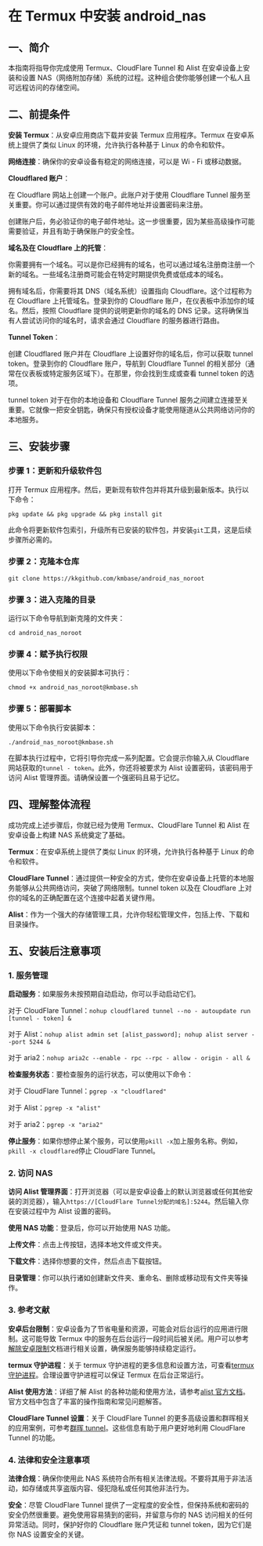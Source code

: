 # 在 Termux 中安装 android\_nas

## 一、简介

本指南将指导你完成使用 Termux、CloudFlare Tunnel 和 Alist 在安卓设备上安装和设置 NAS（网络附加存储）系统的过程。这种组合使你能够创建一个私人且可远程访问的存储空间。

## 二、前提条件

**安装 Termux**：从安卓应用商店下载并安装 Termux 应用程序。Termux 在安卓系统上提供了类似 Linux 的环境，允许执行各种基于 Linux 的命令和软件。

**网络连接**：确保你的安卓设备有稳定的网络连接，可以是 Wi - Fi 或移动数据。

**Cloudflared 账户**：

在 Cloudflare 网站上创建一个账户。此账户对于使用 Cloudflare Tunnel 服务至关重要。你可以通过提供有效的电子邮件地址并设置密码来注册。

创建账户后，务必验证你的电子邮件地址。这一步很重要，因为某些高级操作可能需要验证，并且有助于确保账户的安全性。

**域名及在 Cloudflare 上的托管**：

你需要拥有一个域名。可以是你已经拥有的域名，也可以通过域名注册商注册一个新的域名。一些域名注册商可能会在特定时期提供免费或低成本的域名。

拥有域名后，你需要将其 DNS（域名系统）设置指向 Cloudflare。这个过程称为在 Cloudflare 上托管域名。登录到你的 Cloudflare 账户，在仪表板中添加你的域名。然后，按照 Cloudflare 提供的说明更新你的域名的 DNS 记录。这将确保当有人尝试访问你的域名时，请求会通过 Cloudflare 的服务器进行路由。

**Tunnel Token**：

创建 Cloudflared 账户并在 Cloudflare 上设置好你的域名后，你可以获取 tunnel token。登录到你的 Cloudflare 账户，导航到 Cloudflare Tunnel 的相关部分（通常在仪表板或特定服务区域下）。在那里，你会找到生成或查看 tunnel token 的选项。

tunnel token 对于在你的本地设备和 Cloudflare Tunnel 服务之间建立连接至关重要。它就像一把安全钥匙，确保只有授权设备才能使用隧道从公共网络访问你的本地服务。

## 三、安装步骤

### 步骤 1：更新和升级软件包

打开 Termux 应用程序。然后，更新现有软件包并将其升级到最新版本。执行以下命令：



```
pkg update && pkg upgrade && pkg install git
```

此命令将更新软件包索引，升级所有已安装的软件包，并安装`git`工具，这是后续步骤所必需的。

### 步骤 2：克隆本仓库

```
git clone https://kkgithub.com/kmbase/android_nas_noroot
```

### 步骤 3：进入克隆的目录

运行以下命令导航到新克隆的文件夹：



```
cd android_nas_noroot
```

### 步骤 4：赋予执行权限

使用以下命令使相关的安装脚本可执行：

```
chmod +x android_nas_noroot@kmbase.sh
```

### 步骤 5：部署脚本

使用以下命令执行安装脚本：

```
./android_nas_noroot@kmbase.sh
```

在脚本执行过程中，它将引导你完成一系列配置。它会提示你输入从 Cloudflare 网站获取的`tunnel - token`。此外，你还将被要求为 Alist 设置密码，该密码用于访问 Alist 管理界面。请确保设置一个强密码且易于记忆。

## 四、理解整体流程

成功完成上述步骤后，你就已经为使用 Termux、CloudFlare Tunnel 和 Alist 在安卓设备上构建 NAS 系统奠定了基础。

**Termux**：在安卓系统上提供了类似 Linux 的环境，允许执行各种基于 Linux 的命令和软件。

**CloudFlare Tunnel**：通过提供一种安全的方式，使你在安卓设备上托管的本地服务能够从公共网络访问，突破了网络限制。tunnel token 以及在 Cloudflare 上对你的域名的正确配置在这个连接中起着关键作用。

**Alist**：作为一个强大的存储管理工具，允许你轻松管理文件，包括上传、下载和目录操作。

## 五、安装后注意事项

### 1. 服务管理

**启动服务**：如果服务未按预期自动启动，你可以手动启动它们。

对于 CloudFlare Tunnel：`nohup cloudflared tunnel --no - autoupdate run [tunnel - token] &`

对于 Alist：`nohup alist admin set [alist_password]; nohup alist server --port 5244 &`

对于 aria2：`nohup aria2c --enable - rpc --rpc - allow - origin - all &`

**检查服务状态**：要检查服务的运行状态，可以使用以下命令：

对于 CloudFlare Tunnel：`pgrep -x "cloudflared"`

对于 Alist：`pgrep -x "alist"`

对于 aria2：`pgrep -x "aria2"`

**停止服务**：如果你想停止某个服务，可以使用`pkill -x`加上服务名称。例如，`pkill -x cloudflared`停止 CloudFlare Tunnel。

### 2. 访问 NAS

**访问 Alist 管理界面**：打开浏览器（可以是安卓设备上的默认浏览器或任何其他安装的浏览器），输入`https://[CloudFlare Tunnel分配的域名]:5244`。然后输入你在安装过程中为 Alist 设置的密码。

**使用 NAS 功能**：登录后，你可以开始使用 NAS 功能。

**上传文件**：点击上传按钮，选择本地文件或文件夹。

**下载文件**：选择你想要的文件，然后点击下载按钮。

**目录管理**：你可以执行诸如创建新文件夹、重命名、删除或移动现有文件夹等操作。

### 3. 参考文献
**安卓后台限制**：安卓设备为了节省电量和资源，可能会对后台运行的应用进行限制。这可能导致 Termux 中的服务在后台运行一段时间后被关闭。用户可以参考[解除安卓限制](https://cloud-atlas.readthedocs.io/zh-cn/latest/android/apps/android_12_background_limit_termux.html)文档进行相关设置，确保服务能够持续稳定运行。

**termux 守护进程**：关于 termux 守护进程的更多信息和设置方法，可查看[termux 守护进程](https://blog.csdn.net/YiBYiH/article/details/127294017)。合理设置守护进程可以保证 Termux 在后台正常运行。

**Alist 使用方法**：详细了解 Alist 的各种功能和使用方法，请参考[alist 官方文档](https://alist.nn.ci/zh/guide/install/manual.html#获取-alist)。官方文档中包含了丰富的操作指南和常见问题解答。

**CloudFlare Tunnel 设置**：关于 CloudFlare Tunnel 的更多高级设置和群晖相关的应用案例，可参考[群晖 tunnel](https://jimizhou.com/cloudflare-tunnel)。这些信息有助于用户更好地利用 CloudFlare Tunnel 的功能。

### 4. 法律和安全注意事项

**法律合规**：确保你使用此 NAS 系统符合所有相关法律法规。不要将其用于非法活动，如存储或共享盗版内容、侵犯隐私或任何其他非法行为。

**安全**：尽管 CloudFlare Tunnel 提供了一定程度的安全性，但保持系统和密码的安全仍然很重要。避免使用容易猜到的密码，并留意与你的 NAS 访问相关的任何异常活动。同时，保护好你的 Cloudflare 账户凭证和 tunnel token，因为它们是你 NAS 设置安全的关键。